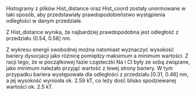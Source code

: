 

Histogramy z plików Hist_distance oraz Hist_coord zostały unormowane w taki sposób, aby przedstawiały prawdopodobieństwo wystąpienia odległości w danym przedziale.

Z Hist_distance wynika, że najbardziej prawdopodobna jest odległość z przedziału (0.54, 0.58] nm.

Z wykresu energii swobodnej można natomiast wyznaczyć wysokość bariery dysocjacji jako różnicę pomiędzy maksimum a minimum wartości.
Z racji tego, że w początkowej fazie cząsteczki Na i Cl były ze sobą związane, jako minimum należało przyjąć wartość z lewej strony bariery. W tym przypadku bariera występowała dla odległości z przedziału [0.31, 0.46] nm, a jej wysokość wyniosła ok. 2.59 kT, co leży dość blisko spodziewanej wartości ok. 2.5 kT.
